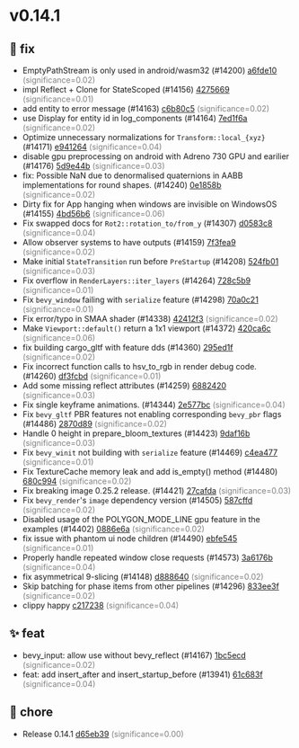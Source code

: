 # v0.14.1
## 🐛 fix
- EmptyPathStream is only used in android/wasm32 (#14200) [a6fde10](https://github.com/bevyengine/bevy/commit/a6fde1059c8a413b353d4f39581b09b296cd6b9a) <span style='color:grey;'>(significance=0.02)</span>
- impl Reflect + Clone for StateScoped (#14156) [4275669](https://github.com/bevyengine/bevy/commit/4275669b07492ea66d5cf09fbd0c94c8833dafac) <span style='color:grey;'>(significance=0.01)</span>
- add entity to error message (#14163) [c6b80c5](https://github.com/bevyengine/bevy/commit/c6b80c56644a35faad6aa7452102fa289f53ece4) <span style='color:grey;'>(significance=0.02)</span>
- use Display for entity id in log_components (#14164) [7ed1f6a](https://github.com/bevyengine/bevy/commit/7ed1f6a9b6b24224052ae2284d01239b11824c3f) <span style='color:grey;'>(significance=0.02)</span>
- Optimize unnecessary normalizations for `Transform::local_{xyz}` (#14171) [e941264](https://github.com/bevyengine/bevy/commit/e941264b6f3f44af865e0e1642e93d34e8afee65) <span style='color:grey;'>(significance=0.04)</span>
- disable gpu preprocessing on android with Adreno 730 GPU and earilier (#14176) [5d9e44b](https://github.com/bevyengine/bevy/commit/5d9e44b9dce73ef35670212a399955988e28ccec) <span style='color:grey;'>(significance=0.03)</span>
- fix: Possible NaN due to denormalised quaternions in AABB implementations for round shapes. (#14240) [0e1858b](https://github.com/bevyengine/bevy/commit/0e1858bc4f1a9e7664898c27d41ad19e9c651c31) <span style='color:grey;'>(significance=0.02)</span>
- Dirty fix for App hanging when windows are invisible on WindowsOS (#14155) [4bd56b6](https://github.com/bevyengine/bevy/commit/4bd56b6da1362f503203b66941bdbec742ec3cd7) <span style='color:grey;'>(significance=0.06)</span>
- Fix swapped docs for `Rot2::rotation_to/from_y` (#14307) [d0583c8](https://github.com/bevyengine/bevy/commit/d0583c8b5444660049a6a397604389f16323be97) <span style='color:grey;'>(significance=0.04)</span>
- Allow observer systems to have outputs (#14159) [7f3fea9](https://github.com/bevyengine/bevy/commit/7f3fea9a5bb86a7f6a64dc45723b5c6b25a8f2e0) <span style='color:grey;'>(significance=0.02)</span>
- Make initial `StateTransition` run before `PreStartup` (#14208) [524fb01](https://github.com/bevyengine/bevy/commit/524fb01457378096bf08e6bc90b085816cd24844) <span style='color:grey;'>(significance=0.03)</span>
- Fix overflow in `RenderLayers::iter_layers` (#14264) [728c5b9](https://github.com/bevyengine/bevy/commit/728c5b98d4d1530ff86801cfb521af5e4c4dd246) <span style='color:grey;'>(significance=0.01)</span>
- Fix `bevy_window` failing with `serialize` feature (#14298) [70a0c21](https://github.com/bevyengine/bevy/commit/70a0c211ffcb6df7afd8ce645c43712c1d20d2e7) <span style='color:grey;'>(significance=0.01)</span>
- Fix error/typo in SMAA shader (#14338) [42412f3](https://github.com/bevyengine/bevy/commit/42412f35006607db0036f16829f3e4e4d4067042) <span style='color:grey;'>(significance=0.02)</span>
- Make `Viewport::default()` return a 1x1 viewport (#14372) [420ca6c](https://github.com/bevyengine/bevy/commit/420ca6c43c2d65d822b2f2c7da5e2808af867f4c) <span style='color:grey;'>(significance=0.06)</span>
- fix building cargo_gltf with feature dds (#14360) [295ed1f](https://github.com/bevyengine/bevy/commit/295ed1fdb4c0779da7c784b41ccc7996801eda0a) <span style='color:grey;'>(significance=0.02)</span>
- Fix incorrect function calls to hsv_to_rgb in render debug code. (#14260) [df3fcbd](https://github.com/bevyengine/bevy/commit/df3fcbd116fb38bdd8ee6cde2740a98290a61c86) <span style='color:grey;'>(significance=0.01)</span>
- Add some missing reflect attributes (#14259) [6882420](https://github.com/bevyengine/bevy/commit/6882420c7fc674742ac1161d52198a07fdf0e444) <span style='color:grey;'>(significance=0.03)</span>
- Fix single keyframe animations. (#14344) [2e577bc](https://github.com/bevyengine/bevy/commit/2e577bcdc9c09f18f4d06fe5f580e7ce26ff37dc) <span style='color:grey;'>(significance=0.04)</span>
- Fix `bevy_gltf` PBR features not enabling corresponding `bevy_pbr` flags (#14486) [2870d89](https://github.com/bevyengine/bevy/commit/2870d89d5ca28a1d3580d67630ee9659969cc11c) <span style='color:grey;'>(significance=0.02)</span>
- Handle 0 height in prepare_bloom_textures (#14423) [9daf16b](https://github.com/bevyengine/bevy/commit/9daf16bb870ff4ae4f50a8dda9cef350bef2a791) <span style='color:grey;'>(significance=0.03)</span>
- Fix `bevy_winit` not building with `serialize` feature (#14469) [c4ea477](https://github.com/bevyengine/bevy/commit/c4ea4776c419a44bfa49ad3e7f13a675d28d8d1a) <span style='color:grey;'>(significance=0.01)</span>
- Fix TextureCache memory leak and add is_empty() method (#14480) [680c994](https://github.com/bevyengine/bevy/commit/680c994100db29ab77b183ee8f6539d6fe6473d6) <span style='color:grey;'>(significance=0.02)</span>
- Fix breaking image 0.25.2 release. (#14421) [27cafda](https://github.com/bevyengine/bevy/commit/27cafdae9b4dd31b45e234279f9b4d3857721c7f) <span style='color:grey;'>(significance=0.03)</span>
- Fix `bevy_render`'s `image` dependency version (#14505) [587cffd](https://github.com/bevyengine/bevy/commit/587cffdcde0377a8c0191d41349f6cc26b5de372) <span style='color:grey;'>(significance=0.02)</span>
- Disabled usage of the POLYGON_MODE_LINE gpu feature in the examples (#14402) [0886e6a](https://github.com/bevyengine/bevy/commit/0886e6a302e8d74254fd3ec6ede5fd483e0220b7) <span style='color:grey;'>(significance=0.02)</span>
- fix issue with phantom ui node children (#14490) [ebfe545](https://github.com/bevyengine/bevy/commit/ebfe545f796a8d5073ad25d1832a6d983cb0e9e8) <span style='color:grey;'>(significance=0.01)</span>
- Properly handle repeated window close requests (#14573) [3a6176b](https://github.com/bevyengine/bevy/commit/3a6176b6cbf0952435cb3fc47f5e21215cfb95e0) <span style='color:grey;'>(significance=0.04)</span>
- fix asymmetrical 9-slicing (#14148) [d888640](https://github.com/bevyengine/bevy/commit/d8886408bf1af50d4eff660e07063a5541f31bb4) <span style='color:grey;'>(significance=0.02)</span>
- Skip batching for phase items from other pipelines (#14296) [833ee3f](https://github.com/bevyengine/bevy/commit/833ee3f577e973a9d4c40c23c9c3ff1aee94b4c7) <span style='color:grey;'>(significance=0.02)</span>
- clippy happy [c217238](https://github.com/bevyengine/bevy/commit/c217238c5e239cb7ac4d82a462c37fd24b084abf) <span style='color:grey;'>(significance=0.04)</span>
## ✨ feat
- bevy_input: allow use without bevy_reflect (#14167) [1bc5ecd](https://github.com/bevyengine/bevy/commit/1bc5ecda9b1a1828b61af30149bcd40a8cde82c7) <span style='color:grey;'>(significance=0.02)</span>
- feat: add insert_after and insert_startup_before (#13941) [61c683f](https://github.com/bevyengine/bevy/commit/61c683fb6a10240424f0905598ed94e1547a8492) <span style='color:grey;'>(significance=0.04)</span>
## 🔧 chore
- Release 0.14.1 [d65eb39](https://github.com/bevyengine/bevy/commit/d65eb39277c4f85749ba27460b8398f815ef3802) <span style='color:grey;'>(significance=0.00)</span>
